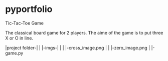 # pyportfolio
Tic-Tac-Toe Game

The classical board game for 2 players. The aime of the game is to put three X or O in line.

|project folder-|
|              |-imgs-|
|              |     |-cross_image.png
|              |     |-zero_image.png
|              |-game.py
